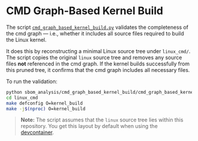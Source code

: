 <!--
SPDX-License-Identifier: GPL-2.0-only
SPDX-FileCopyrightText: 2025 TNG Technology Consulting GmbH
-->

# CMD Graph-Based Kernel Build

The script [`cmd_graph_based_kernel_build.py`](./cmd_graph_based_kernel_build.py) validates the completeness of the cmd graph — i.e., whether it includes all source files required to build the Linux kernel.

It does this by reconstructing a minimal Linux source tree under `linux_cmd/`. The script copies the original `linux` source tree and removes any source files **not** referenced in the cmd graph. If the kernel builds successfully from this pruned tree, it confirms that the cmd graph includes all necessary files.

To run the validation:

```bash
python sbom_analysis/cmd_graph_based_kernel_build/cmd_graph_based_kernel_build.py
cd linux_cmd
make defconfig O=kernel_build
make -j$(nproc) O=kernel_build
```
> **Note:** The script assumes that the `linux` source tree lies within this repository. You get this layout by default when using the [devcontainer](../.devcontainer/devcontainer.json).
